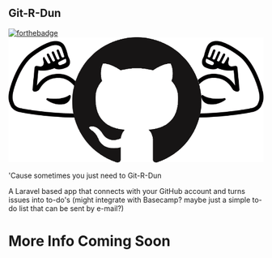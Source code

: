 ## Git-R-Dun
[![forthebadge](http://forthebadge.com/images/badges/for-sharks.svg)](http://forthebadge.com)
![gunShowCat](https://github.com/Banjerr/gitRDun/blob/master/public/images/gunShowCat.png)

'Cause sometimes you just need to Git-R-Dun

A Laravel based app that connects with your GitHub account and turns issues into to-do's (might integrate with 
Basecamp? maybe just a simple to-do list that can be sent by e-mail?) 

# More Info Coming Soon